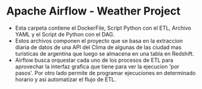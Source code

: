 # Apache Airflow - Weather Project

- Esta carpeta contiene el DockerFile, Script Python con el ETL, Archivo YAML y el Script de Python con el DAG.
- Estos archivos componen el proyecto que se basa en la extraccion diaria de datos de una API del Clima de algunas de las ciudad mas turisticas de argentina que luego se almacena en una tabla en Redshift.
- Airflow busca orquestar cada uno de los procesos de ETL para aprovechar la interfaz grafica que tiene para ver la ejecucion 'por pasos'. Por otro lado permite de programar ejecuciones en determinado horario y asi automatizar el flujo de ETL.
